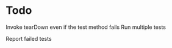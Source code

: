 # Todo
<!-- *Invoke test method* -->
<!-- *Invoke setUp first* -->
<!-- *Invoke tearDown afterward* -->
Invoke tearDown even if the test method fails
Run multiple tests
<!-- *Report collected results* -->
<!-- *Log string in WasRun* -->
Report failed tests